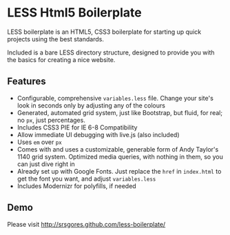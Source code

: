 # LESS Html5 Boilerplate
LESS boilerplate is an HTML5, CSS3 boilerplate for starting up quick projects using the best standards.

Included is a bare LESS directory structure, designed to provide you with the basics for creating a nice website.

## Features
* Configurable, comprehensive ``variables.less`` file.  Change your site's look in seconds only by adjusting any of the colours
* Generated, automated grid system, just like Bootstrap, but fluid, for real; no ``px``, just percentages.
* Includes CSS3 PIE for IE 6-8 Compatibility
* Allow immediate UI debugging with live.js (also included)
* Uses ``em`` over ``px``
* Comes with and uses a customizable, generable form of Andy Taylor's 1140 grid system.  Optimized media queries,
with nothing in them, so you can just dive right in
* Already set up with Google Fonts.  Just replace the ``href`` in ``index.html`` to get the font you want, and adjust ``variables.less``
* Includes Modernizr for polyfills, if needed

## Demo

Please visit http://srsgores.github.com/less-boilerplate/
